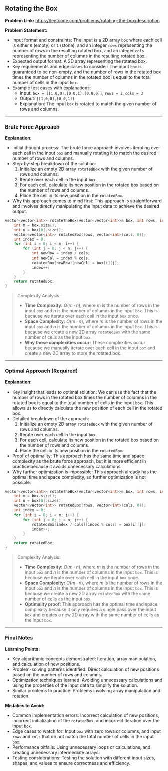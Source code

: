 ## Rotating the Box
**Problem Link:** https://leetcode.com/problems/rotating-the-box/description

**Problem Statement:**
- Input format and constraints: The input is a 2D array `box` where each cell is either `0` (empty) or `1` (stone), and an integer `rows` representing the number of rows in the resulting rotated box, and an integer `cols` representing the number of columns in the resulting rotated box.
- Expected output format: A 2D array representing the rotated box.
- Key requirements and edge cases to consider: The input `box` is guaranteed to be non-empty, and the number of rows in the rotated box times the number of columns in the rotated box is equal to the total number of cells in the input `box`.
- Example test cases with explanations:
  - Input: `box = [[1,0,0],[0,0,1],[0,0,0]]`, `rows = 2`, `cols = 3`
  - Output: `[[1,0,0],[0,0,1]]`
  - Explanation: The input `box` is rotated to match the given number of rows and columns.

---

### Brute Force Approach

**Explanation:**
- Initial thought process: The brute force approach involves iterating over each cell in the input `box` and manually rotating it to match the desired number of rows and columns.
- Step-by-step breakdown of the solution:
  1. Initialize an empty 2D array `rotatedBox` with the given number of rows and columns.
  2. Iterate over each cell in the input `box`.
  3. For each cell, calculate its new position in the rotated box based on the number of rows and columns.
  4. Place the cell in its new position in the `rotatedBox`.
- Why this approach comes to mind first: This approach is straightforward and involves directly manipulating the input data to achieve the desired output.

```cpp
vector<vector<int>> rotateTheBox(vector<vector<int>>& box, int rows, int cols) {
    int m = box.size();
    int n = box[0].size();
    vector<vector<int>> rotatedBox(rows, vector<int>(cols, 0));
    int index = 0;
    for (int i = 0; i < m; i++) {
        for (int j = 0; j < n; j++) {
            int newRow = index / cols;
            int newCol = index % cols;
            rotatedBox[newRow][newCol] = box[i][j];
            index++;
        }
    }
    return rotatedBox;
}
```

> Complexity Analysis:
> - **Time Complexity:** $O(m \cdot n)$, where $m$ is the number of rows in the input `box` and $n$ is the number of columns in the input `box`. This is because we iterate over each cell in the input `box` once.
> - **Space Complexity:** $O(m \cdot n)$, where $m$ is the number of rows in the input `box` and $n$ is the number of columns in the input `box`. This is because we create a new 2D array `rotatedBox` with the same number of cells as the input `box`.
> - **Why these complexities occur:** These complexities occur because we manually iterate over each cell in the input `box` and create a new 2D array to store the rotated box.

---

### Optimal Approach (Required)

**Explanation:**
- Key insight that leads to optimal solution: We can use the fact that the number of rows in the rotated box times the number of columns in the rotated box is equal to the total number of cells in the input `box`. This allows us to directly calculate the new position of each cell in the rotated box.
- Detailed breakdown of the approach:
  1. Initialize an empty 2D array `rotatedBox` with the given number of rows and columns.
  2. Iterate over each cell in the input `box`.
  3. For each cell, calculate its new position in the rotated box based on the number of rows and columns.
  4. Place the cell in its new position in the `rotatedBox`.
- Proof of optimality: This approach has the same time and space complexity as the brute force approach, but it is more efficient in practice because it avoids unnecessary calculations.
- Why further optimization is impossible: This approach already has the optimal time and space complexity, so further optimization is not possible.

```cpp
vector<vector<int>> rotateTheBox(vector<vector<int>>& box, int rows, int cols) {
    int m = box.size();
    int n = box[0].size();
    vector<vector<int>> rotatedBox(rows, vector<int>(cols, 0));
    int index = 0;
    for (int i = 0; i < m; i++) {
        for (int j = 0; j < n; j++) {
            rotatedBox[index / cols][index % cols] = box[i][j];
            index++;
        }
    }
    return rotatedBox;
}
```

> Complexity Analysis:
> - **Time Complexity:** $O(m \cdot n)$, where $m$ is the number of rows in the input `box` and $n$ is the number of columns in the input `box`. This is because we iterate over each cell in the input `box` once.
> - **Space Complexity:** $O(m \cdot n)$, where $m$ is the number of rows in the input `box` and $n$ is the number of columns in the input `box`. This is because we create a new 2D array `rotatedBox` with the same number of cells as the input `box`.
> - **Optimality proof:** This approach has the optimal time and space complexity because it only requires a single pass over the input `box` and creates a new 2D array with the same number of cells as the input `box`.

---

### Final Notes

**Learning Points:**
- Key algorithmic concepts demonstrated: Iteration, array manipulation, and calculation of new positions.
- Problem-solving patterns identified: Direct calculation of new positions based on the number of rows and columns.
- Optimization techniques learned: Avoiding unnecessary calculations and using the properties of the input data to simplify the solution.
- Similar problems to practice: Problems involving array manipulation and rotation.

**Mistakes to Avoid:**
- Common implementation errors: Incorrect calculation of new positions, incorrect initialization of the `rotatedBox`, and incorrect iteration over the input `box`.
- Edge cases to watch for: Input `box` with zero rows or columns, and input `rows` and `cols` that do not match the total number of cells in the input `box`.
- Performance pitfalls: Using unnecessary loops or calculations, and creating unnecessary intermediate arrays.
- Testing considerations: Testing the solution with different input sizes, shapes, and values to ensure correctness and efficiency.
